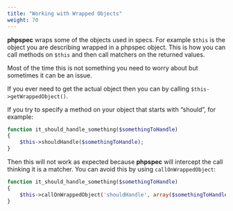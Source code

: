```yaml
---
title: "Working with Wrapped Objects"
weight: 70
---
```


**phpspec** wraps some of the objects used in specs. For example `$this`
is the object you are describing wrapped in a phpspec object. This is
how you can call methods on `$this` and then call matchers on the
returned values.

Most of the time this is not something you need to worry about but
sometimes it can be an issue.

If you ever need to get the actual object then you can by calling
`$this->getWrappedObject()`.

If you try to specify a method on your object that starts with “should”,
for example:

```php
function it_should_handle_something($somethingToHandle)
{
    $this->shouldHandle($somethingToHandle);
}
```

Then this will not work as expected because **phpspec** will intercept
the call thinking it is a matcher. You can avoid this by using
`callOnWrappedObject`:

```php
function it_should_handle_something($somethingToHandle)
{
    $this->callOnWrappedObject('shouldHandle', array($somethingToHandle));
}
```
